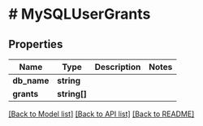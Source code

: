 # # MySQLUserGrants

## Properties

Name | Type | Description | Notes
------------ | ------------- | ------------- | -------------
**db_name** | **string** |  |
**grants** | **string[]** |  |

[[Back to Model list]](../../README.md#models) [[Back to API list]](../../README.md#endpoints) [[Back to README]](../../README.md)
